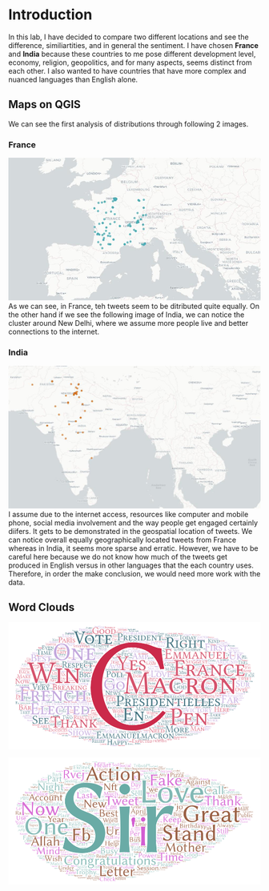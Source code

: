 # Introduction
In this lab, I have decided to compare two different locations and see the difference, similiartities, and in general the sentiment. I have chosen **France** and **India** because these countries to me pose different development level, economy, religion, geopolitics, and for many aspects, seems distinct from each other. I also wanted to have countries that have more complex and nuanced languages than English alone. 
## Maps on QGIS
We can see the first analysis of distributions through following 2 images.
### France
![France_map](https://github.com/enkhsd/advgeog_lab_2/blob/main/img/France.jpeg)
As we can see, in France, teh tweets seem to be ditributed quite equally. On the other hand if we see the following image of India, we can notice the cluster around New Delhi, where we assume more people live and better connections to the internet.
### India
![India_map](https://github.com/enkhsd/advgeog_lab_2/blob/main/img/india.jpeg)
I assume due to the internet access, resources like computer and mobile phone, social media involvement and the way people get engaged certainly diifers. It gets to be demonstrated in the geospatial location of tweets. We can notice overall equally geographically located tweets from France whereas in India, it seems more sparse and erratic. However, we have to be careful here because we do not know how much of the tweets get produced in English versus in other languages that the each country uses. Therefore, in order the make conclusion, we would need more work with the data.

## Word Clouds
![France_WordArt](https://github.com/enkhsd/advgeog_lab_2/blob/main/img/Word_Art_France.png)

![India_WordArt](https://github.com/enkhsd/advgeog_lab_2/blob/main/img/Word_Art_India.png)